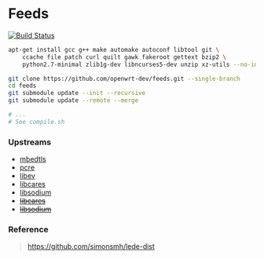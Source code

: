# Feeds

[![Build Status](https://travis-ci.org/openwrt-dev/feeds.svg?branch=master)](https://travis-ci.org/openwrt-dev/feeds)

```bash
apt-get install gcc g++ make automake autoconf libtool git \
    ccache file patch curl quilt gawk fakeroot gettext bzip2 \
    python2.7-minimal zlib1g-dev libncurses5-dev unzip xz-utils --no-install-recommends

git clone https://github.com/openwrt-dev/feeds.git --single-branch
cd feeds
git submodule update --init --recursive
git submodule update --remote --merge

# ...
# See compile.sh
```

### Upstreams

- [mbedtls](https://github.com/shadowsocks/openwrt-feeds/tree/master/base/mbedtls)
- [pcre](https://github.com/shadowsocks/openwrt-feeds/tree/master/packages/pcre)
- [libev](https://github.com/shadowsocks/openwrt-feeds/tree/master/packages/libev)
- [libcares](https://github.com/shadowsocks/openwrt-feeds/tree/master/packages/libcares)
- [libsodium](https://github.com/shadowsocks/openwrt-feeds/tree/master/packages/libsodium)
- ~~[libcares](https://github.com/openwrt/packages/tree/master/libs/c-ares)~~
- ~~[libsodium](https://github.com/openwrt/packages/tree/master/libs/libsodium)~~

### Reference

> https://github.com/simonsmh/lede-dist
